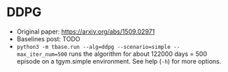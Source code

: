 # DDPG

- Original paper: <https://arxiv.org/abs/1509.02971>
- Baselines post: TODO
- `python3 -m tbase.run --alg=ddpg --scenario=simple --max_iter_num=500` runs the algorithm for about 122000 days = 500 episode on a tgym.simple environment. See help (`-h`) for more options.
